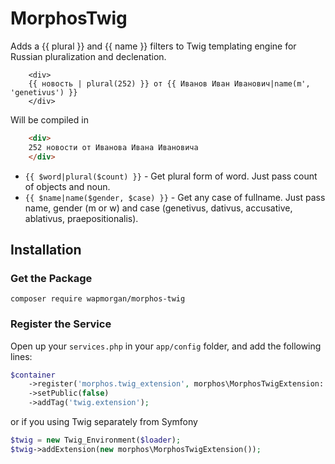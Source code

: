 # MorphosTwig

Adds a {{ plural }} and {{ name }} filters to Twig templating engine for Russian pluralization and declenation.

```blade
    <div>
    {{ новость | plural(252) }} от {{ Иванов Иван Иванович|name(m', 'genetivus') }}
    </div>
```

Will be compiled in

```html
    <div>
    252 новости от Иванова Ивана Ивановича
    </div>
```

- `{{ $word|plural($count) }}` - Get plural form of word. Just pass count of objects and noun.
- `{{ $name|name($gender, $case) }}` - Get any case of fullname. Just pass name, gender (m or w) and case (genetivus, dativus, accusative, ablativus, praepositionalis).

## Installation

### Get the Package

```
composer require wapmorgan/morphos-twig
```

### Register the Service
Open up your `services.php` in your `app/config` folder, and add the following lines:

```php
$container
    ->register('morphos.twig_extension', morphos\MorphosTwigExtension::class)
    ->setPublic(false)
    ->addTag('twig.extension');
```

or if you using Twig separately from Symfony

```php
$twig = new Twig_Environment($loader);
$twig->addExtension(new morphos\MorphosTwigExtension());
```
